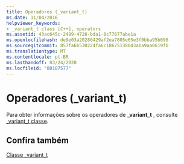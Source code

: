 ```yaml
---
title: Operadores (_variant_t)
ms.date: 11/04/2016
helpviewer_keywords:
- _variant_t class [C++], operators
ms.assetid: 43ac645c-2499-4726-bda1-8c77677abe1a
ms.openlocfilehash: de9e03a20280429af2ea7805e65e3f0bba95b096
ms.sourcegitcommit: 857fa6b530224fa6c18675138043aba9aa0619fb
ms.translationtype: MT
ms.contentlocale: pt-BR
ms.lasthandoff: 03/24/2020
ms.locfileid: "80187577"
---
```

# <a name="_variant_t-operators"></a>Operadores (_variant_t)

Para obter informações sobre os operadores de **_variant_t** , consulte [_variant_t classe](../cpp/variant-t-class.md).

## <a name="see-also"></a>Confira também

[Classe _variant_t](../cpp/variant-t-class.md)

